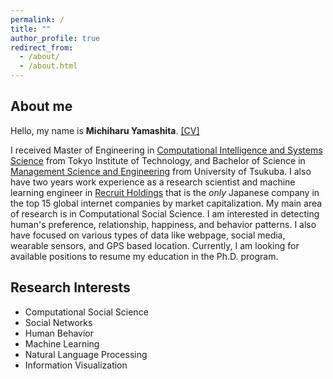 ```yaml
---
permalink: /
title: ""
author_profile: true
redirect_from: 
  - /about/
  - /about.html
---
```


## About me

Hello, my name is __Michiharu Yamashita__. [\[CV\]](https://mickeymst.github.io/files/CV_latest.pdf)

I received Master of Engineering in [Computational Intelligence and Systems Science](http://www.igs.titech.ac.jp/english/departments/dis.html) from Tokyo Institute of Technology, and Bachelor of Science in [Management Science and Engineering](https://www.sk.tsukuba.ac.jp/College/english/major/management.html) from University of Tsukuba. I also have two years work experience as a research scientist and machine learning engineer in [Recruit Holdings](https://recruit-holdings.com/) that is the *only* Japanese company in the top 15 global internet companies by market capitalization. My main area of research is in Computational Social Science. I am interested in detecting human's preference, relationship, happiness, and behavior patterns. I also have focused on various types of data like webpage, social media, wearable sensors, and GPS based location. Currently, I am looking for available positions to resume my education in the Ph.D. program.


## Research Interests
- Computational Social Science
- Social Networks
- Human Behavior
- Machine Learning
- Natural Language Processing
- Information Visualization
